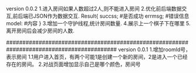 version 0.0.2
1.进入房间如果人数超过2人,则不能进入房间
2.优化前后端数据交互,前后端已JSON作为数据交互.
    Result{
        succss; #是否成功
        errmsg; #错误信息
        model: #内容
    }
3.增加一个守护线程,统计房间数量.
4.展示上一个棋子下在哪里
5.离开房间后会减少房间的人数.

##########################################################################################
version 0.0.1
1.增加roomId号，表示房间
  1.1用户进入首页，有两个可能1是创建一个新的房间，2是进入一个已经存在的房间。
2.对战页面增加显示自己是哪个颜色，房间号